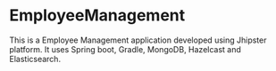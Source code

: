 # EmployeeManagement

This is a Employee Management application developed using Jhipster platform. It uses Spring boot, Gradle, MongoDB, Hazelcast and Elasticsearch.
